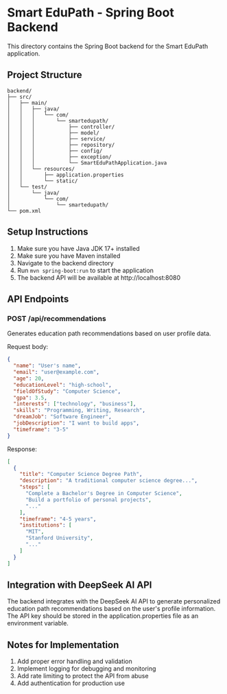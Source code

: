 
# Smart EduPath - Spring Boot Backend

This directory contains the Spring Boot backend for the Smart EduPath application.

## Project Structure

```
backend/
├── src/
│   ├── main/
│   │   ├── java/
│   │   │   └── com/
│   │   │       └── smartedupath/
│   │   │           ├── controller/
│   │   │           ├── model/
│   │   │           ├── service/
│   │   │           ├── repository/
│   │   │           ├── config/
│   │   │           ├── exception/
│   │   │           └── SmartEduPathApplication.java
│   │   └── resources/
│   │       ├── application.properties
│   │       └── static/
│   └── test/
│       └── java/
│           └── com/
│               └── smartedupath/
└── pom.xml
```

## Setup Instructions

1. Make sure you have Java JDK 17+ installed
2. Make sure you have Maven installed
3. Navigate to the backend directory
4. Run `mvn spring-boot:run` to start the application
5. The backend API will be available at http://localhost:8080

## API Endpoints

### POST /api/recommendations

Generates education path recommendations based on user profile data.

Request body:
```json
{
  "name": "User's name",
  "email": "user@example.com",
  "age": 20,
  "educationLevel": "high-school",
  "fieldOfStudy": "Computer Science",
  "gpa": 3.5,
  "interests": ["technology", "business"],
  "skills": "Programming, Writing, Research",
  "dreamJob": "Software Engineer",
  "jobDescription": "I want to build apps",
  "timeframe": "3-5"
}
```

Response:
```json
[
  {
    "title": "Computer Science Degree Path",
    "description": "A traditional computer science degree...",
    "steps": [
      "Complete a Bachelor's Degree in Computer Science",
      "Build a portfolio of personal projects",
      "..."
    ],
    "timeframe": "4-5 years",
    "institutions": [
      "MIT", 
      "Stanford University",
      "..."
    ]
  }
]
```

## Integration with DeepSeek AI API

The backend integrates with the DeepSeek AI API to generate personalized education path recommendations based on the user's profile information. The API key should be stored in the application.properties file as an environment variable.

## Notes for Implementation

1. Add proper error handling and validation
2. Implement logging for debugging and monitoring
3. Add rate limiting to protect the API from abuse
4. Add authentication for production use
